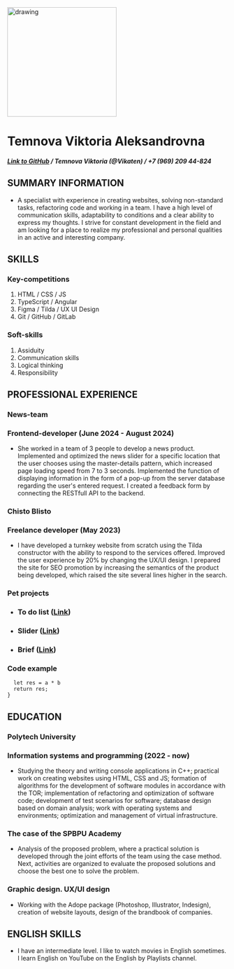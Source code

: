 <!-- Полное имя
Контактная информация
= Краткое представление о себе (ваши цели и приоритеты, подчеркните свои сильные стороны, опишите свой опыт работы, если применимо, или ваше желание учиться и приобретать новые навыки)
= Навыки (языки программирования, фреймворки, методологии, системы контроля версий и инструменты разработки, которыми вы владеете)
Примеры кода
` Опыт работы (младшие разработчики могут перечислить образовательные проекты с указанием использованных навыков и ссылок на исходный код)
= Образование (включая пройденные курсы и стажировки)
= Английский язык (ваш уровень владения английским языком, и если у вас была языковая практика, опишите её) -->
<img src="https://sun9-29.userapi.com/impg/_B-TqJSfzbb7eBU9SNvJamfCZBYVgM9cftcP9w/aogy18xja2Y.jpg?size=1620x2160&quality=95&sign=6e0e5350adfba9297b8766f4797d4f33&type=album" alt="drawing" width="250"/>

# Temnova Viktoria Aleksandrovna
##### [Link to GitHub](https://github.com/Vikaten) / Temnova Viktoria (@Vikaten) / +7 (969) 209 44-824

## SUMMARY INFORMATION
- A specialist with experience in creating websites, solving non-standard tasks, refactoring code and working in
a team. I have a high level of communication skills, adaptability to conditions and a clear ability to express
my thoughts. I strive for constant development in the field and am looking for a place to realize my professional and
personal qualities in an active and interesting company.

## SKILLS
### Key-competitions
1. HTML / CSS  / JS
2. TypeScript / Angular
3. Figma / Tilda / UX UI Design
4. Git / GitHub / GitLab

### Soft-skills
1. Assiduity
2. Communication skills
3. Logical thinking
4. Responsibility

## PROFESSIONAL EXPERIENCE
### **News-team**
### Frontend-developer (June 2024 - August 2024)
 - She worked in a team of 3 people to develop a news product. Implemented and optimized
the news slider for a specific location that the user chooses using the master-details pattern, which increased
 page loading speed from 7 to 3 seconds. Implemented the function of displaying information in the form of a pop-up from
the server database regarding the user's entered request. I created a feedback form by connecting the
RESTfull API to the backend.
### **Chisto Blisto**
### Freelance developer (May 2023)
 - I have developed a turnkey website from scratch using the Tilda constructor with the ability to respond to the services offered.
 Improved the user experience by 20% by changing the UX/UI design. I prepared the site for SEO promotion
by increasing the semantics of the product being developed, which raised the site several lines higher in the search.
### **Pet projects**
- ### To do list ([Link](https://vikaten.github.io/toDoList/))
- ### Slider ([Link](https://vikaten.github.io/Slider/))
- ### Brief ([Link](https://vikaten.github.io/brief/))
### Code example
```function multiply(a, b){
  let res = a * b
  return res;
}
```

## EDUCATION
### **Polytech University**
### Information systems and programming (2022 - now)
 - Studying the theory and writing console applications in C++; practical work on creating websites
using HTML, CSS and JS; formation of algorithms for the development of software modules in accordance with the TOR;
 implementation of refactoring and optimization of software code; development of test scenarios for
software; database design based on domain analysis; work with
operating systems and environments; optimization and management of virtual infrastructure.
### The case of the SPBPU Academy
- Analysis of the proposed problem, where
a practical solution is developed through the joint efforts of the team
using the case method. Next, activities are organized to
evaluate the proposed solutions and choose the best one to
solve the problem.
### Graphic design. UX/UI design
- Working with the Adope package (Photoshop,
 Illustrator, Indesign), creation of website layouts,
design of the brandbook of companies.

## ENGLISH SKILLS
- I have an intermediate level. I like to watch movies in English sometimes. 
I learn English on YouTube on the English by Playlists channel. 